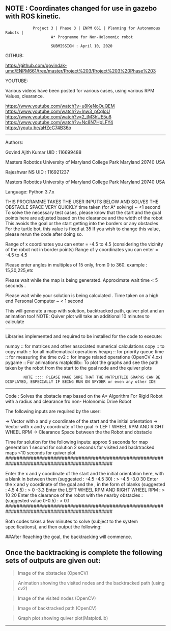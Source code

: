 NOTE : Coordinates changed for use in gazebo with ROS kinetic.
----------------
				Project 3 | Phase 3 | ENPM 661 | Planning for Autonomous Robots |
						A* Programme for Non-Holonomic robot

						SUBMISSION : April 10, 2020


GITHUB: 

https://github.com/govindak-umd/ENPM661/tree/master/Project%203/Project%203%20Phase%203 

YOUTUBE:

Various videos have been posted for various cases, using various RPM Values, clearance.

https://www.youtube.com/watch?v=u8KeNoOuQEM </br>
https://www.youtube.com/watch?v=Inw3_pCgloU</br>
https://www.youtube.com/watch?v=2_tM3hUE5u8</br>
https://www.youtube.com/watch?v=Nc8N7HpLFY4</br>
https://youtu.be/aHZeC74B36o</br>


_________________________________________________________________________________________
Authors: 

Govind Ajith Kumar
UID : 116699488

Masters Robotics 
University of Maryland
College Park
Maryland
20740 USA

Rajeshwar NS
UID : 116921237

Masters Robotics
University of Maryland
College Park
Maryland
20740 USA

Language: Python 3.7.x

THIS PROGRAMME TAKES THE USER INPUTS BELOW AND SOLVES THE OBSTACLE SPACE VERY QUICKLY
time taken (for A* solving) ~ <1 second
To solve the necessary test cases, please know that the start and the goal points here are adjusted based on the clearance and the width of the robot
This avoids the goal or the start getting into the borders or any obstacles
For the turtle bot, this value is fixed at 35
If you wish to change this value, please rerun the code after doing so.

Range of x coordinates you can enter  =  -4.5 to 4.5 (considering the vicinity of the robot not in border points)
Range of y coordinates you can enter  =  -4.5 to 4.5

Please enter angles in multiples of 15 only, from 0 to 360. example : 15,30,225,etc

Please wait while the map is being generated. Approximate wait time < 5 seconds . 

Please wait while your solution is being calculated . 
Time taken on a high end Personal Computer ~ < 1 second

This will generate a map with solution, backtracked path, quiver plot and an animation too! 
NOTE: Quiver plot will take an additional 10 minutes to calculate 

_________________________________________________________________________________________
Libraries implemented and required to be installed for the code to execute:

numpy :: for matrices and other associated numerical calculations
copy :: to copy
math :: for all mathematical operations
heapq :: for priority queue
time :: for measuring the time
cv2 :: for image related operations (OpenCV 4.xx)
pygame :: For animations
matplotlib:: To plot the graphs and see the path taken by the robot from the start to the goal node and the quiver plots

			NOTE :::: PLEASE MAKE SURE THAT THE MATPLOTLIB GRAPHS CAN BE DISPLAYED, ESPECIALLY IF BEING RUN ON SPYDER or even any other IDE
_________________________________________________________________________________________

Code : Solves the obstacle map based on the A* Algorithm For Rigid Robot with a radius and clearance fro non- Holonomic Drive Robot

The following inputs are required by the user:

-> Vector with x and y coordinate of the start and the initial orientation
-> Vector with x and y coordinate of the goal
-> LEFT WHEEL RPM AND RIGHT WHEEL RPM
-> Clearance Space between the the Robot and obstacle

Time for solution for the following inputs: 
approx 5 seconds for map generation
1 second for solution
2 seconds for visited and backtracked maps
<10 seconds for quiver plot
##############################################################################################

Enter the x and y coordinate of the start and the initial orientation here, with a blank in between them (suggested : -4.5 -4.5 30) : > -4.5 -3.0 30
Enter the x and y coordinate of the goal and the , in the form of blanks (suggested : 4.5 4.5) : > 0 -3.3
Enter the LEFT WHEEL RPM AND RIGHT WHEEL RPM  : > 10 20
Enter the clearance of the robot with the nearby obstacles : (suggested value 0-0.5) : > 0.1
##############################################################################################


Both codes takes a few minutes to solve (subject to the system specifications), and then output 
the following:

##After Reaching the goal, the backtracking will commence.

## Once the backtracking is complete the following sets of outputs are given out:

> Image of the obstacles (OpenCV)

> Animation showing the visited nodes and the backtracked path (using cv2)

> Image of the visited nodes (OpenCV)

> Image of backtracked path (OpenCV)

> Graph plot showing quiver plot(MatplotLib)

---------------------------------------------------------------------------------------------

